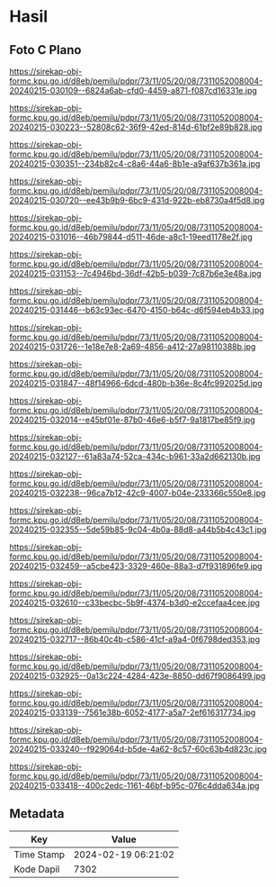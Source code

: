 # Hasil

## Foto C Plano

https://sirekap-obj-formc.kpu.go.id/d8eb/pemilu/pdpr/73/11/05/20/08/7311052008004-20240215-030109--6824a6ab-cfd0-4459-a871-f087cd16331e.jpg

https://sirekap-obj-formc.kpu.go.id/d8eb/pemilu/pdpr/73/11/05/20/08/7311052008004-20240215-030223--52808c62-36f9-42ed-814d-61bf2e89b828.jpg

https://sirekap-obj-formc.kpu.go.id/d8eb/pemilu/pdpr/73/11/05/20/08/7311052008004-20240215-030351--234b82c4-c8a6-44a6-8b1e-a9af637b361a.jpg

https://sirekap-obj-formc.kpu.go.id/d8eb/pemilu/pdpr/73/11/05/20/08/7311052008004-20240215-030720--ee43b9b9-6bc9-431d-922b-eb8730a4f5d8.jpg

https://sirekap-obj-formc.kpu.go.id/d8eb/pemilu/pdpr/73/11/05/20/08/7311052008004-20240215-031016--46b79844-d511-46de-a8c1-19eed1178e2f.jpg

https://sirekap-obj-formc.kpu.go.id/d8eb/pemilu/pdpr/73/11/05/20/08/7311052008004-20240215-031153--7c4946bd-36df-42b5-b039-7c87b6e3e48a.jpg

https://sirekap-obj-formc.kpu.go.id/d8eb/pemilu/pdpr/73/11/05/20/08/7311052008004-20240215-031446--b63c93ec-6470-4150-b64c-d6f594eb4b33.jpg

https://sirekap-obj-formc.kpu.go.id/d8eb/pemilu/pdpr/73/11/05/20/08/7311052008004-20240215-031726--1e18e7e8-2a69-4856-a412-27a98110388b.jpg

https://sirekap-obj-formc.kpu.go.id/d8eb/pemilu/pdpr/73/11/05/20/08/7311052008004-20240215-031847--48f14966-6dcd-480b-b36e-8c4fc992025d.jpg

https://sirekap-obj-formc.kpu.go.id/d8eb/pemilu/pdpr/73/11/05/20/08/7311052008004-20240215-032014--e45bf01e-87b0-46e6-b5f7-9a1817be85f9.jpg

https://sirekap-obj-formc.kpu.go.id/d8eb/pemilu/pdpr/73/11/05/20/08/7311052008004-20240215-032127--61a83a74-52ca-434c-b961-33a2d662130b.jpg

https://sirekap-obj-formc.kpu.go.id/d8eb/pemilu/pdpr/73/11/05/20/08/7311052008004-20240215-032238--96ca7b12-42c9-4007-b04e-233366c550e8.jpg

https://sirekap-obj-formc.kpu.go.id/d8eb/pemilu/pdpr/73/11/05/20/08/7311052008004-20240215-032355--5de59b85-9c04-4b0a-88d8-a44b5b4c43c1.jpg

https://sirekap-obj-formc.kpu.go.id/d8eb/pemilu/pdpr/73/11/05/20/08/7311052008004-20240215-032459--a5cbe423-3329-460e-88a3-d7f931896fe9.jpg

https://sirekap-obj-formc.kpu.go.id/d8eb/pemilu/pdpr/73/11/05/20/08/7311052008004-20240215-032610--c33becbc-5b9f-4374-b3d0-e2ccefaa4cee.jpg

https://sirekap-obj-formc.kpu.go.id/d8eb/pemilu/pdpr/73/11/05/20/08/7311052008004-20240215-032717--86b40c4b-c586-41cf-a9a4-0f6798ded353.jpg

https://sirekap-obj-formc.kpu.go.id/d8eb/pemilu/pdpr/73/11/05/20/08/7311052008004-20240215-032925--0a13c224-4284-423e-8850-dd67f9086499.jpg

https://sirekap-obj-formc.kpu.go.id/d8eb/pemilu/pdpr/73/11/05/20/08/7311052008004-20240215-033139--7561e38b-6052-4177-a5a7-2ef616317734.jpg

https://sirekap-obj-formc.kpu.go.id/d8eb/pemilu/pdpr/73/11/05/20/08/7311052008004-20240215-033240--f929064d-b5de-4a62-8c57-60c63b4d823c.jpg

https://sirekap-obj-formc.kpu.go.id/d8eb/pemilu/pdpr/73/11/05/20/08/7311052008004-20240215-033418--400c2edc-1161-46bf-b95c-076c4dda634a.jpg


## Metadata

| Key        | Value               |
| ---------- | ------------------- |
| Time Stamp | 2024-02-19 06:21:02 |
| Kode Dapil | 7302                |



